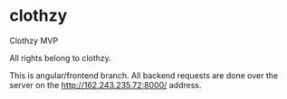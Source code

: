 clothzy
=======

Clothzy MVP

All rights belong to clothzy.

This is angular/frontend branch. All backend requests are done over the server on the http://162.243.235.72:8000/ address.